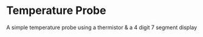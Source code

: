 # Temperature Probe
A simple temperature probe using a thermistor &amp; a 4 digit 7 segment display
